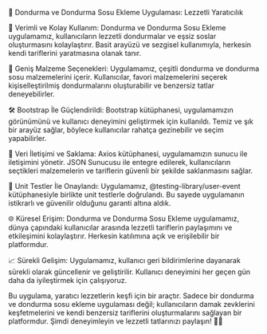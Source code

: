🍨 Dondurma ve Dondurma Sosu Ekleme Uygulaması: Lezzetli Yaratıcılık

🚀 Verimli ve Kolay Kullanım: Dondurma ve Dondurma Sosu Ekleme uygulamamız, kullanıcıların lezzetli dondurmalar ve eşsiz soslar oluşturmasını kolaylaştırır. Basit arayüzü ve sezgisel kullanımıyla, herkesin kendi tariflerini yaratmasına olanak tanır.

🍦 Geniş Malzeme Seçenekleri: Uygulamamız, çeşitli dondurma ve dondurma sosu malzemelerini içerir. Kullanıcılar, favori malzemelerini seçerek kişiselleştirilmiş dondurmalarını oluşturabilir ve benzersiz tatlar deneyebilirler.

🛠️ Bootstrap İle Güçlendirildi: Bootstrap kütüphanesi, uygulamamızın görünümünü ve kullanıcı deneyimini geliştirmek için kullanıldı. Temiz ve şık bir arayüz sağlar, böylece kullanıcılar rahatça gezinebilir ve seçim yapabilirler.

📡 Veri İletişimi ve Saklama: Axios kütüphanesi, uygulamamızın sunucu ile iletişimini yönetir. JSON Sunucusu ile entegre edilerek, kullanıcıların seçtikleri malzemelerin ve tariflerin güvenli bir şekilde saklanmasını sağlar.

🧪 Unit Testler İle Onaylandı: Uygulamamız, @testing-library/user-event kütüphanesiyle birlikte unit testlerle doğrulandı. Bu sayede uygulamanın istikrarlı ve güvenilir olduğunu garanti altına aldık.

🌐 Küresel Erişim: Dondurma ve Dondurma Sosu Ekleme uygulamamız, dünya çapındaki kullanıcılar arasında lezzetli tariflerin paylaşımını ve etkileşimini kolaylaştırır. Herkesin katılımına açık ve erişilebilir bir platformdur.

📈 Sürekli Gelişim: Uygulamamız, kullanıcı geri bildirimlerine dayanarak sürekli olarak güncellenir ve geliştirilir. Kullanıcı deneyimini her geçen gün daha da iyileştirmek için çalışıyoruz.

Bu uygulama, yaratıcı lezzetlerin keşfi için bir araçtır. Sadece bir dondurma ve dondurma sosu ekleme uygulaması değil; kullanıcıların damak zevklerini keşfetmelerini ve kendi benzersiz tariflerini oluşturmalarını sağlayan bir platformdur. Şimdi deneyimleyin ve lezzetli tatlarınızı paylaşın! 🍦🎉
